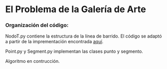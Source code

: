 # El Problema de la Galería de Arte

### Organización del código:

NodoT.py contiene la estructura de la línea de barrido. El código se adaptó a partir de la imprementación encontrada [aquí](https://www.geeksforgeeks.org/introduction-to-binary-search-tree-data-structure-and-algorithm-tutorials/).

Point.py y Segment.py implementan las clases punto y segmento.

Algoritmo en contrucción.
